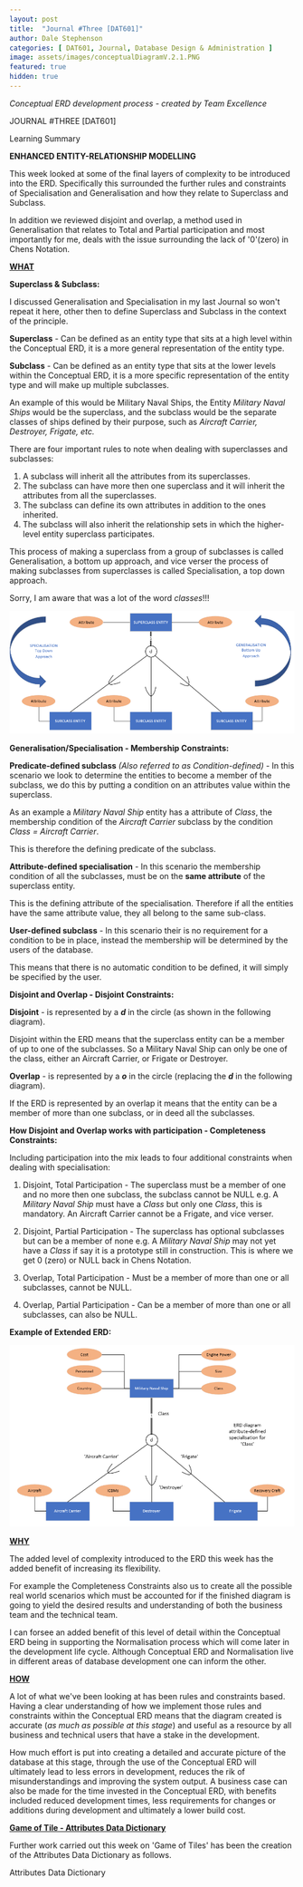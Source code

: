 ```yaml
---
layout: post
title:  "Journal #Three [DAT601]"
author: Dale Stephenson
categories: [ DAT601, Journal, Database Design & Administration ]
image: assets/images/conceptualDiagramV.2.1.PNG
featured: true
hidden: true
---
```

<i>Conceptual ERD development process - created by Team Excellence</i>

JOURNAL #THREE [DAT601]

Learning Summary<br>

<b>ENHANCED ENTITY-RELATIONSHIP MODELLING</b>

This week looked at some of the final layers of complexity to be introduced into the ERD. Specifically this surrounded the further rules and constraints of Specialisation and Generalisation and how they relate to Superclass and Subclass.

In addition we reviewed disjoint and overlap, a method used in Generalisation that relates to Total and Partial participation and most importantly for me, deals with the issue surrounding the lack of '0'(zero) in Chens Notation.  

<b><u>WHAT</u></b>

<b>Superclass & Subclass:</b>

I discussed Generalisation and Specialisation in my last Journal so won't repeat it here, other then to define Superclass and Subclass in the context of the principle.

<b>Superclass</b> - Can be defined as an entity type that sits at a high level within the Conceptual ERD, it is a more general representation of the entity type.

<b>Subclass</b> - Can be defined as an entity type that sits at the lower levels within the Conceptual ERD, it is a more specific representation of the entity type and will make up multiple subclasses.

An example of this would be Military Naval Ships, the Entity <i>Military Naval Ships</i> would be the superclass, and the subclass would be the separate classes of ships defined by their purpose, such as <i>Aircraft Carrier, Destroyer, Frigate, etc.</i>

There are four important rules to note when dealing with superclasses and subclasses:

1. A subclass will inherit all the attributes from its superclasses. 
2. The subclass can have more then one superclass and it will inherit the attributes from all the superclasses.
3. The subclass can define its own attributes in addition to the ones inherited.
4. The subclass will also inherit the relationship sets in which the higher-level entity superclass participates.

This process of making a superclass from a group of subclasses is called Generalisation, a bottom up approach, and vice verser the process of making subclasses from superclasses is called Specialisation, a top down approach.

Sorry, I am aware that was a lot of the word <i>classes</i>!!!<br>

<img src="/assets/images/sdj3-2.PNG" alt="Generalisation Specialisation Approach"><br>

<b>Generalisation/Specialisation - Membership Constraints:</b>

<b>Predicate-defined subclass</b> <i>(Also referred to as Condition-defined)</i> - In this scenario we look to determine the entities to become a member of the subclass, we do this by putting a condition on an attributes value within the superclass. 

As an example a <i>Military Naval Ship</i> entity has a attribute of <i>Class</i>, the membership condition of the <i>Aircraft Carrier</i> subclass by the condition <i>Class = Aircraft Carrier</i>.

This is therefore the defining predicate of the subclass.

<b>Attribute-defined specialisation</b> - In this scenario the membership condition of all the subclasses, must be on the <b>same attribute</b> of the superclass entity. 

This is the defining attribute of the specialisation. Therefore if all the entities have the same attribute value, they all belong to the same sub-class.

<b>User-defined subclass</b> - In this scenario their is no requirement for a condition to be in place, instead the membership will be determined by the users of the database. 

This means that there is no automatic condition to be defined, it will simply be specified by the user.

<b>Disjoint and Overlap - Disjoint Constraints:</b>

<b>Disjoint</b> - is represented by a <b><i>d</i></b> in the circle (as shown in the following diagram).

Disjoint within the ERD means that the superclass entity can be a member of up to one of the subclasses. So a Military Naval Ship can only be one of the class, either an Aircraft Carrier, or Frigate or Destroyer.

<b>Overlap</b> - is represented by a <b><i>o</i></b> in the circle (replacing the <b><i>d</i></b> in the following diagram).

If the ERD is represented by an overlap it means that the entity can be a member of more than one subclass, or in deed all the subclasses.

<b>How Disjoint and Overlap works with participation - Completeness Constraints:</b>

Including participation into the mix leads to four additional constraints when dealing with specialisation:

1. Disjoint, Total Participation - The superclass must be a member of one and no more then one subclass, the subclass cannot be NULL e.g. A <i>Military Naval Ship</i> must have a <i>Class</i> but only one <i>Class</i>, this is mandatory. An Aircraft Carrier cannot be a Frigate, and vice verser. 

2. Disjoint, Partial Participation - The superclass has optional subclasses but can be a member of none e.g. A <i>Military Naval Ship</i> may not yet have a <i>Class</i> if say it is a prototype still in construction. This is where we get 0 (zero) or NULL back in Chens Notation. 

3. Overlap, Total Participation - Must be a member of more than one or all subclasses, cannot be NULL. 

4. Overlap, Partial Participation - Can be a member of more than one or all subclasses, can also be NULL. 

<b>Example of Extended ERD:</b>

<img src="/assets/images/sdj3.PNG" alt="Specialisation Diagram"><br>

<b><u>WHY</u></b>

The added level of complexity introduced to the ERD this week has the added benefit of increasing its flexibility. 

For example the Completeness Constraints also us to create all the possible real world scenarios which must be accounted for if the finished diagram is going to yield the desired results and understanding of both the business team and the technical team. 

I can forsee an added benefit of this level of detail within the Conceptual ERD being in supporting the Normalisation process which will come later in the development life cycle. Although Conceptual ERD and Normalisation live in different areas of database development one can inform the other. 

<b><u>HOW</u></b>

A lot of what we've been looking at has been rules and constraints based. Having a clear understanding of how we implement those rules and constraints within the Conceptual ERD means that the diagram created is accurate (<i>as much as possible at this stage</i>) and useful as a resource by all business and technical users that have a stake in the development.

How much effort is put into creating a detailed and accurate picture of the database at this stage, through the use of the Conceptual ERD will ultimately lead to less errors in development, reduces the rik of misunderstandings and improving the system output. A business case can also be made for the time invested in the Conceptual ERD, with benefits included reduced development times, less requirements for changes or additions during development and ultimately a lower build cost.

<b><u>Game of Tile - Attributes Data Dictionary</u></b>

Further work carried out this week on 'Game of Tiles' has been the creation of the Attributes Data Dictionary as follows. 

<object data="/assets/docs/GoT_DD.pdf" type="application/pdf" width="100%" height="800px">
  <p>Attributes Data Dictionary<a href="/assets/docs/GoT_DD.pdf"></a></p>
</object>











